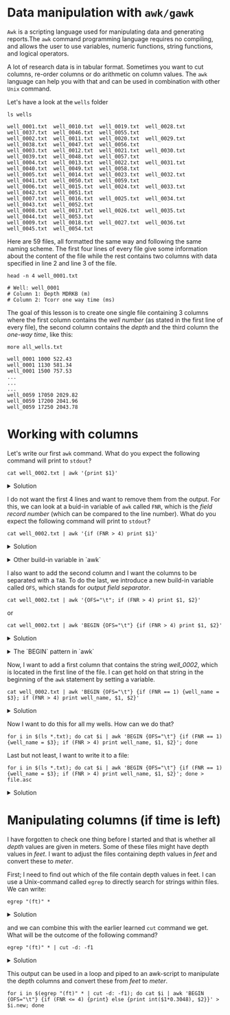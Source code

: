 # Data manipulation with `awk/gawk`

`Awk` is a scripting language used for manipulating data and generating reports.The `awk` command programming language requires no compiling, and allows the user to use variables, numeric functions, string functions, and logical operators.

A lot of research data is in tabular format. Sometimes you want to cut columns, re-order columns or do arithmetic on column values. The `awk` language can help you with that and can be used in combination with other `Unix` command.

Let's have a look at the `wells` folder

```
ls wells

well_0001.txt  well_0010.txt  well_0019.txt  well_0028.txt  well_0037.txt  well_0046.txt  well_0055.txt
well_0002.txt  well_0011.txt  well_0020.txt  well_0029.txt  well_0038.txt  well_0047.txt  well_0056.txt
well_0003.txt  well_0012.txt  well_0021.txt  well_0030.txt  well_0039.txt  well_0048.txt  well_0057.txt
well_0004.txt  well_0013.txt  well_0022.txt  well_0031.txt  well_0040.txt  well_0049.txt  well_0058.txt
well_0005.txt  well_0014.txt  well_0023.txt  well_0032.txt  well_0041.txt  well_0050.txt  well_0059.txt
well_0006.txt  well_0015.txt  well_0024.txt  well_0033.txt  well_0042.txt  well_0051.txt
well_0007.txt  well_0016.txt  well_0025.txt  well_0034.txt  well_0043.txt  well_0052.txt
well_0008.txt  well_0017.txt  well_0026.txt  well_0035.txt  well_0044.txt  well_0053.txt
well_0009.txt  well_0018.txt  well_0027.txt  well_0036.txt  well_0045.txt  well_0054.txt
```

Here are 59 files, all formatted the same way and following the same naming scheme. The first four lines of every file give some information about the content of the file while the rest contains two columns with data specified in line 2 and line 3 of the file.

```
head -n 4 well_0001.txt

# Well: well_0001
# Column 1: Depth MDRKB (m)
# Column 2: Tcorr one way time (ms)

```

The goal of this lesson is to create one single file containing 3 columns where the first column contains the *well number* (as stated in the first line of every file), the second column contains the *depth* and the third column the *one-way time*, like this:

```
more all_wells.txt

well_0001 1000 522.43
well_0001 1130 581.34
well_0001 1500 757.53
...
...
...
well_0059 17050 2029.82
well_0059 17200 2041.96
well_0059 17250 2043.78
```

# Working with columns

Let's write our first `awk` command. What do you expect the following command will print to `stdout`?

```
cat well_0002.txt | awk '{print $1}'
```

<details><summary>Solution</summary>

```
#
#
#

5520
7000
8400
9300
9770
10530
10750
12750
13350
```

It prints the first column of all the records.
</details>
<p></p>

I do not want the first 4 lines and want to remove them from the output. For this, we can look at a buid-in variable of `awk` called `FNR`, which is the *field record number* (which can be compared to the line number). What do you expect the following command will print to `stdout`? 

```
cat well_0002.txt | awk '{if (FNR > 4) print $1}'
```

<details><summary>Solution</summary>

```
5520
7000
8400
9300
9770
10530
10750
12750
13350
```

It prints the first column of record number 5 and onwards.
</details>
<p></p>


<details><summary>Other build-in variable in `awk`</summary>
[<a href="https://www.thegeekstuff.com/2010/01/8-powerful-awk-built-in-variables-fs-ofs-rs-ors-nr-nf-filename-fnr/">8 Powerful Awk Built-in Variables – FS, OFS, RS, ORS, NR, NF, FILENAME, FNR</a>
</details>
<p></p>

I also want to add the second column and I want the columns to be separated with a `TAB`. To do the last, we introduce a new build-in variable called `OFS`, which stands for *output field separator*.

```
cat well_0002.txt | awk '{OFS="\t"; if (FNR > 4) print $1, $2}'
```
or
```
cat well_0002.txt | awk 'BEGIN {OFS="\t"} {if (FNR > 4) print $1, $2}'
```

<details><summary>Solution</summary>

```
5520    843.2
7000    1089.3
8400    1303.3
9300    1434.3
9770    1492.3
10530   1570.4
10750   1580.4
12750   1700.4
13350   1767.4
```

This command prints the first and second columns of record number 5 and onwards separated by a `TAB`.

This last command can actually also be written like this:

```
cat well_0002.txt | awk 'BEGIN {OFS="\t"} (FNR > 4)'
```

</details>
<p></p>

<details><summary>The `BEGIN` pattern in `awk`</summary>
BEGIN pattern means that Awk will execute the action(s) specified in BEGIN once before any input lines are read.
See also: <a href="https://www.tecmint.com/learn-use-awk-special-patterns-begin-and-end/">Learn How to Use Awk Special Patterns ‘BEGIN and END’</a>
</details>
<p></p>

Now, I want to add a first column that contains the string *well_0002*, which is located in the first line of the file. I can get hold on that string in the beginning of the `awk` statement by setting a variable.

```
cat well_0002.txt | awk 'BEGIN {OFS="\t"} {if (FNR == 1) {well_name = $3}; if (FNR > 4) print well_name, $1, $2}'
```

<details><summary>Solution</summary>

```
well_0002       5520    843.2
well_0002       7000    1089.3
well_0002       8400    1303.3
well_0002       9300    1434.3
well_0002       9770    1492.3
well_0002       10530   1570.4
well_0002       10750   1580.4
well_0002       12750   1700.4
well_0002       13350   1767.4
```

</details>
<p></p>

Now I want to do this for all my wells. How can we do that?

```
for i in $(ls *.txt); do cat $i | awk 'BEGIN {OFS="\t"} {if (FNR == 1) {well_name = $3}; if (FNR > 4) print well_name, $1, $2}'; done
```

Last but not least, I want to write it to a file:

```
for i in $(ls *.txt); do cat $i | awk 'BEGIN {OFS="\t"} {if (FNR == 1) {well_name = $3}; if (FNR > 4) print well_name, $1, $2}'; done > file.asc
```

<details><summary>Solution</summary>

```
cat -n file.asc

     1  well_0001       1000    522.43
     2  well_0001       1130    581.34
     3  well_0001       1500    757.53
<skip>
<skip>
<skip>
  4077  well_0059       17050   2029.82
  4078  well_0059       17200   2041.96
  4079  well_0059       17250   2043.78
```

</details>
<p></p>

# Manipulating columns (if time is left)

I have forgotten to check one thing before I started and that is whether all *depth* values are given in meters. Some of these files might have depth values in *feet*. I want to adjust the files containing depth values in *feet* and convert these to *meter*.

First; I need to find out which of the file contain depth values in feet. I can use a Unix-command called `egrep` to directly search for strings within files. We can write:

```
egrep "(ft)" *
```

<details><summary>Solution</summary>

```
well_0002.txt:# Column 1 depth MDRKB (ft)
well_0003.txt:# Column 1 depth MDRKB (ft)
well_0004.txt:# Column 1 depth MDRKB (ft)
well_0005.txt:# Column 1 depth MDRKB (ft)
well_0006.txt:# Column 1 depth MDRKB (ft)
well_0007.txt:# Column 1 depth MDRKB (ft)
well_0011.txt:# Column 1 depth MDRKB (ft)
well_0015.txt:# Column 1 depth MDRKB (ft)
well_0016.txt:# Column 1 depth MDRKB (ft)
well_0017.txt:# Column 1 depth MDRKB (ft)
well_0018.txt:# Column 1 depth MDRKB (ft)
well_0019.txt:# Column 1 depth MDRKB (ft)
well_0021.txt:# Column 1 depth MDRKB (ft)
well_0022.txt:# Column 1 depth MDRKB (ft)
well_0024.txt:# Column 1 depth MDRKB (ft)
well_0025.txt:# Column 1 depth MDRKB (ft)
well_0026.txt:# Column 1 depth MDRKB (ft)
well_0027.txt:# Column 1 depth MDRKB (ft)
well_0028.txt:# Column 1 depth MDRKB (ft)
well_0029.txt:# Column 1 depth MDRKB (ft)
well_0055.txt:# Column 1 depth MDRKB (ft)
well_0056.txt:# Column 1 depth MDRKB (ft)
well_0057.txt:# Column 1 depth MDRKB (ft)
well_0059.txt:# Column 1 depth MDRKB (ft)
```
</details>
<p></p>

and we can combine this with the earlier learned `cut` command we get. What will be the outcome of the following command?

```
egrep "(ft)" * | cut -d: -f1
```

<details><summary>Solution</summary>
     
```
well_0002.txt
well_0003.txt
well_0004.txt
well_0005.txt
well_0006.txt
well_0007.txt
well_0011.txt
well_0015.txt
well_0016.txt
well_0017.txt
well_0018.txt
well_0019.txt
well_0021.txt
well_0022.txt
well_0024.txt
well_0025.txt
well_0026.txt
well_0027.txt
well_0028.txt
well_0029.txt
well_0055.txt
well_0056.txt
well_0057.txt
well_0059.txt
```

</details>
<p></p>

This output can be used in a loop and piped to an awk-script to manipulate the depth columns and convert these from *feet* to *meter*.

```
for i in $(egrep "(ft)" * | cut -d: -f1); do cat $i | awk 'BEGIN {OFS="\t"} {if (FNR <= 4) {print} else {print int($1*0.3048), $2}}' > $i.new; done
```
